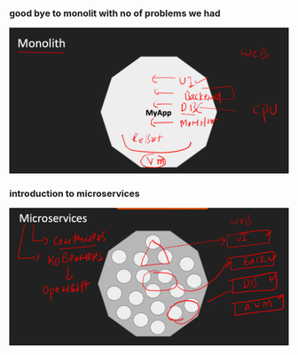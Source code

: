 ### good bye to monolit with no of problems we had 

<img src="prob.png">

### introduction to microservices

<img src="micro.png">

